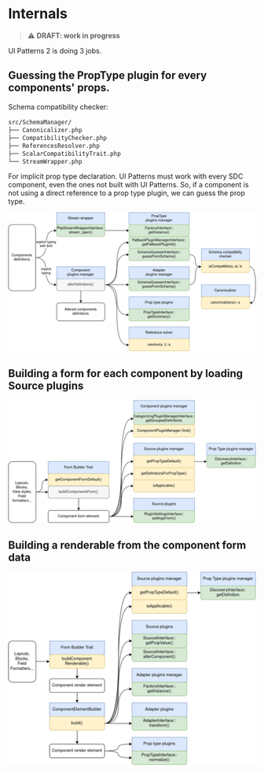 # Internals

> ⚠️ **DRAFT: work in progress**

UI Patterns 2 is doing 3 jobs.

## Guessing the PropType plugin for every components' props.

Schema compatibility checker:

```
src/SchemaManager/
├── Canonicalizer.php
├── CompatibilityChecker.php
├── ReferencesResolver.php
├── ScalarCompatibilityTrait.php
└── StreamWrapper.php
```

For implicit prop type declaration. UI Patterns must work with every SDC component, even the ones not built with UI Patterns. So, if a component is not using a direct reference to a prop type plugin, we can guess the prop type.

![](images/internals-1.webp)

## Building a form for each component by loading Source plugins

![](images/internals-2.webp)

## Building a renderable from the component form data

![](images/internals-3.webp)
